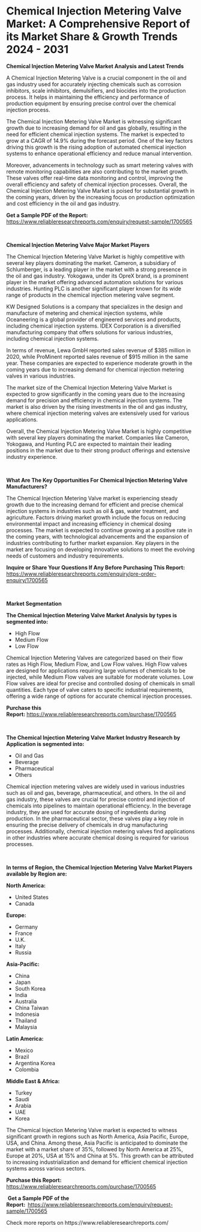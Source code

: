 <p><h1>Chemical Injection Metering Valve Market: A Comprehensive Report of its Market Share & Growth Trends 2024 - 2031</h1></p><p><strong>Chemical Injection Metering Valve Market Analysis and Latest Trends</strong></p>
<p><p>A Chemical Injection Metering Valve is a crucial component in the oil and gas industry used for accurately injecting chemicals such as corrosion inhibitors, scale inhibitors, demulsifiers, and biocides into the production process. It helps in maintaining the efficiency and performance of production equipment by ensuring precise control over the chemical injection process.</p><p>The Chemical Injection Metering Valve Market is witnessing significant growth due to increasing demand for oil and gas globally, resulting in the need for efficient chemical injection systems. The market is expected to grow at a CAGR of 14.9% during the forecast period. One of the key factors driving this growth is the rising adoption of automated chemical injection systems to enhance operational efficiency and reduce manual intervention.</p><p>Moreover, advancements in technology such as smart metering valves with remote monitoring capabilities are also contributing to the market growth. These valves offer real-time data monitoring and control, improving the overall efficiency and safety of chemical injection processes. Overall, the Chemical Injection Metering Valve Market is poised for substantial growth in the coming years, driven by the increasing focus on production optimization and cost efficiency in the oil and gas industry.</p></p>
<p><strong>Get a Sample PDF of the Report:&nbsp;</strong> <a href="https://www.reliableresearchreports.com/enquiry/request-sample/1700565">https://www.reliableresearchreports.com/enquiry/request-sample/1700565</a></p>
<p>&nbsp;</p>
<p><strong>Chemical Injection Metering Valve Major Market Players</strong></p>
<p><p>The Chemical Injection Metering Valve Market is highly competitive with several key players dominating the market. Cameron, a subsidiary of Schlumberger, is a leading player in the market with a strong presence in the oil and gas industry. Yokogawa, under its OpreX brand, is a prominent player in the market offering advanced automation solutions for various industries. Hunting PLC is another significant player known for its wide range of products in the chemical injection metering valve segment.</p><p>KW Designed Solutions is a company that specializes in the design and manufacture of metering and chemical injection systems, while Oceaneering is a global provider of engineered services and products, including chemical injection systems. IDEX Corporation is a diversified manufacturing company that offers solutions for various industries, including chemical injection systems.</p><p>In terms of revenue, Lewa GmbH reported sales revenue of $385 million in 2020, while ProMinent reported sales revenue of $915 million in the same year. These companies are expected to experience moderate growth in the coming years due to increasing demand for chemical injection metering valves in various industries.</p><p>The market size of the Chemical Injection Metering Valve Market is expected to grow significantly in the coming years due to the increasing demand for precision and efficiency in chemical injection systems. The market is also driven by the rising investments in the oil and gas industry, where chemical injection metering valves are extensively used for various applications.</p><p>Overall, the Chemical Injection Metering Valve Market is highly competitive with several key players dominating the market. Companies like Cameron, Yokogawa, and Hunting PLC are expected to maintain their leading positions in the market due to their strong product offerings and extensive industry experience.</p></p>
<p>&nbsp;</p>
<p><strong>What Are The Key Opportunities For Chemical Injection Metering Valve Manufacturers?</strong></p>
<p><p>The Chemical Injection Metering Valve market is experiencing steady growth due to the increasing demand for efficient and precise chemical injection systems in industries such as oil & gas, water treatment, and agriculture. Factors driving market growth include the focus on reducing environmental impact and increasing efficiency in chemical dosing processes. The market is expected to continue growing at a positive rate in the coming years, with technological advancements and the expansion of industries contributing to further market expansion. Key players in the market are focusing on developing innovative solutions to meet the evolving needs of customers and industry requirements.</p></p>
<p><strong>Inquire or Share Your Questions If Any Before Purchasing This Report:</strong> <a href="https://www.reliableresearchreports.com/enquiry/pre-order-enquiry/1700565">https://www.reliableresearchreports.com/enquiry/pre-order-enquiry/1700565</a></p>
<p>&nbsp;</p>
<p><strong>Market Segmentation</strong></p>
<p><strong>The Chemical Injection Metering Valve Market Analysis by types is segmented into:</strong></p>
<p><ul><li>High Flow</li><li>Medium Flow</li><li>Low Flow</li></ul></p>
<p><p>Chemical Injection Metering Valves are categorized based on their flow rates as High Flow, Medium Flow, and Low Flow valves. High Flow valves are designed for applications requiring large volumes of chemicals to be injected, while Medium Flow valves are suitable for moderate volumes. Low Flow valves are ideal for precise and controlled dosing of chemicals in small quantities. Each type of valve caters to specific industrial requirements, offering a wide range of options for accurate chemical injection processes.</p></p>
<p><strong>Purchase this Report:&nbsp;</strong><a href="https://www.reliableresearchreports.com/purchase/1700565">https://www.reliableresearchreports.com/purchase/1700565</a></p>
<p>&nbsp;</p>
<p><strong>The Chemical Injection Metering Valve Market Industry Research by Application is segmented into:</strong></p>
<p><ul><li>Oil and Gas</li><li>Beverage</li><li>Pharmaceutical</li><li>Others</li></ul></p>
<p><p>Chemical injection metering valves are widely used in various industries such as oil and gas, beverage, pharmaceutical, and others. In the oil and gas industry, these valves are crucial for precise control and injection of chemicals into pipelines to maintain operational efficiency. In the beverage industry, they are used for accurate dosing of ingredients during production. In the pharmaceutical sector, these valves play a key role in ensuring the precise delivery of chemicals in drug manufacturing processes. Additionally, chemical injection metering valves find applications in other industries where accurate chemical dosing is required for various processes.</p></p>
<p>&nbsp;</p>
<p><strong>In terms of Region, the Chemical Injection Metering Valve Market Players available by Region are:</strong></p>
<p>
    <p> <strong> North America: </strong>
        <ul>
            <li>United States</li>
            <li>Canada</li>
        </ul>
        </p> 
    <p> <strong> Europe: </strong>
        <ul>
            <li>Germany</li>
            <li>France</li>
            <li>U.K.</li>
            <li>Italy</li>
            <li>Russia</li>
        </ul>
        </p> 
    <p> <strong> Asia-Pacific: </strong>
        <ul>
            <li>China</li>
            <li>Japan</li>
            <li>South Korea</li>
            <li>India</li>
            <li>Australia</li>
            <li>China Taiwan</li>
            <li>Indonesia</li>
            <li>Thailand</li>
            <li>Malaysia</li>
        </ul>
        </p> 
    <p> <strong> Latin America: </strong>
        <ul>
            <li>Mexico</li>
            <li>Brazil</li>
            <li>Argentina Korea</li>
            <li>Colombia</li>
        </ul>
        </p> 
    <p> <strong> Middle East & Africa: </strong>
        <ul>
            <li>Turkey</li>
            <li>Saudi</li>
            <li>Arabia</li>
            <li>UAE</li>
            <li>Korea</li>
        </ul>
    </p>
    </p>
<p><p>The Chemical Injection Metering Valve market is expected to witness significant growth in regions such as North America, Asia Pacific, Europe, USA, and China. Among these, Asia Pacific is anticipated to dominate the market with a market share of 35%, followed by North America at 25%, Europe at 20%, USA at 15% and China at 5%. This growth can be attributed to increasing industrialization and demand for efficient chemical injection systems across various sectors.</p></p>
<p><strong>Purchase this Report: </strong><a href="https://www.reliableresearchreports.com/purchase/1700565">https://www.reliableresearchreports.com/purchase/1700565</a></p>
<p>&nbsp;<strong>Get a Sample PDF of the Report:&nbsp;&nbsp;</strong><a href="https://www.reliableresearchreports.com/enquiry/request-sample/1700565">https://www.reliableresearchreports.com/enquiry/request-sample/1700565</a></p>
<p><strong></strong></p>
<p>Check more reports on https://www.reliableresearchreports.com/</p>